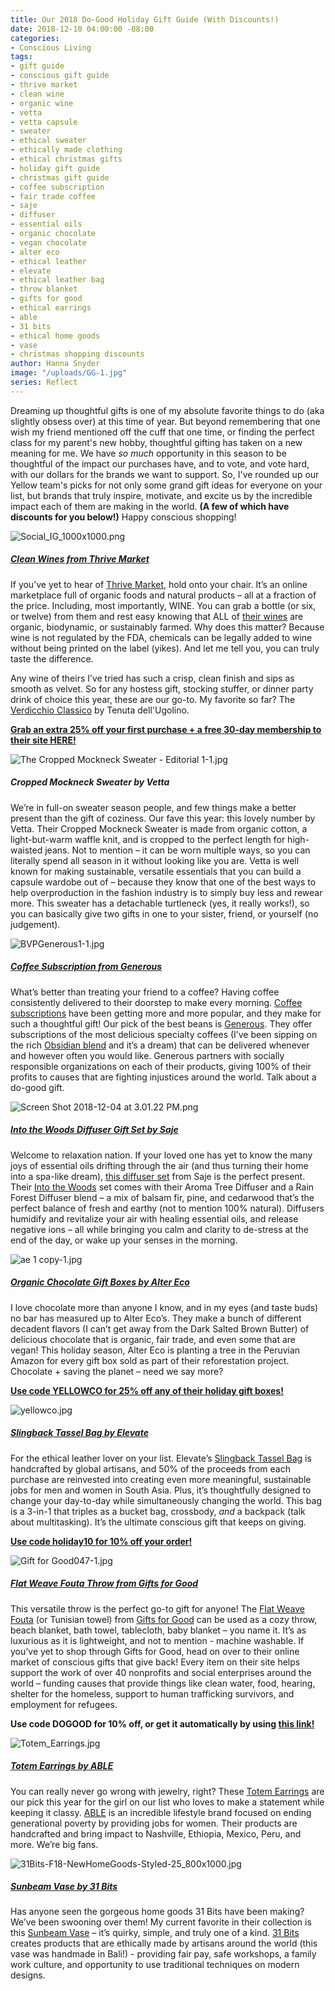 ```yaml
---
title: Our 2018 Do-Good Holiday Gift Guide (With Discounts!)
date: 2018-12-10 04:00:00 -08:00
categories:
- Conscious Living
tags:
- gift guide
- conscious gift guide
- thrive market
- clean wine
- organic wine
- vetta
- vetta capsule
- sweater
- ethical sweater
- ethically made clothing
- ethical christmas gifts
- holiday gift guide
- christmas gift guide
- coffee subscription
- fair trade coffee
- saje
- diffuser
- essential oils
- organic chocolate
- vegan chocolate
- alter eco
- ethical leather
- elevate
- ethical leather bag
- throw blanket
- gifts for good
- ethical earrings
- able
- 31 bits
- ethical home goods
- vase
- christmas shopping discounts
author: Hanna Snyder
image: "/uploads/GG-1.jpg"
series: Reflect
---
```


Dreaming up thoughtful gifts is one of my absolute favorite things to do (aka slightly obsess over) at this time of year. But beyond remembering that one wish my friend mentioned off the cuff that one time, or finding the perfect class for my parent's new hobby, thoughtful gifting has taken on a new meaning for me. We have _so much_ opportunity in this season to be thoughtful of the impact our purchases have, and to vote, and vote hard, with our dollars for the brands we want to support. So, I've rounded up our Yellow team's picks for not only some grand gift ideas for everyone on your list, but brands that truly inspire, motivate, and excite us by the incredible impact each of them are making in the world. **(A few of which have discounts for you below!)** Happy conscious shopping! 

![Social_IG_1000x1000.png](/uploads/Social_IG_1000x1000.png)

##### [Clean Wines from Thrive Market](http://l.thrv.me/yellowconferencewine-25p)

If you’ve yet to hear of [Thrive Market](http://l.thrv.me/yellowconferencewine-25p), hold onto your chair. It’s an online marketplace full of organic foods and natural products – all at a fraction of the price. Including, most importantly, WINE. You can grab a bottle (or six, or twelve) from them and rest easy knowing that ALL of [their wines](http://l.thrv.me/yellowconferencewine-25p) are organic, biodynamic, or sustainably farmed. Why does this matter? Because wine is not regulated by the FDA, chemicals can be legally added to wine without being printed on the label (yikes). And let me tell you, you can truly taste the difference. 

Any wine of theirs I’ve tried has such a crisp, clean finish and sips as smooth as velvet. So for any hostess gift, stocking stuffer, or dinner party drink of choice this year, these are our go-to. My favorite so far? The [Verdicchio Classico](https://thrivemarket.com/p/verdicchio-classico-2017-6pk) by Tenuta dell'Ugolino.

**[Grab an extra 25% off your first purchase + a free 30-day membership to their site HERE!](http://l.thrv.me/yellowconferencewine-25p)**

![The Cropped Mockneck Sweater - Editorial 1-1.jpg](/uploads/The%20Cropped%20Mockneck%20Sweater%20-%20Editorial%201-1.jpg)

##### Cropped Mockneck Sweater by Vetta

We’re in full-on sweater season people, and few things make a better present than the gift of coziness. Our fave this year: this lovely number by Vetta. Their Cropped Mockneck Sweater is made from organic cotton, a light-but-warm waffle knit, and is cropped to the perfect length for high-waisted jeans. Not to mention – it can be worn multiple ways, so you can literally spend all season in it without looking like you are. Vetta is well known for making sustainable, versatile essentials that you can build a capsule wardobe out of – because they know that one of the best ways to help overproduction in the fashion industry is to simply buy less and rewear more. This sweater has a detachable turtleneck (yes, it really works!), so you can basically give two gifts in one to your sister, friend, or yourself (no judgement).

![BVPGenerous1-1.jpg](/uploads/BVPGenerous1-1.jpg)

##### [Coffee Subscription from Generous](https://generousmovement.com/collections/subscribe)

What’s better than treating your friend to a coffee? Having coffee consistently delivered to their doorstep to make every morning. [Coffee subscriptions](https://generousmovement.com/collections/subscribe) have been getting more and more popular, and they make for such a thoughtful gift! Our pick of the best beans is [Generous](https://generousmovement.com/collections/subscribe). They offer subscriptions of the most delicious specialty coffees (I’ve been sipping on the rich [Obsidian blend](https://generousmovement.com/collections/all/products/obsidian?variant=8705087930459) and it’s a dream) that can be delivered whenever and however often you would like. Generous partners with socially responsible organizations on each of their products, giving 100% of their profits to causes that are fighting injustices around the world. Talk about a do-good gift.

![Screen Shot 2018-12-04 at 3.01.22 PM.png](/uploads/Screen%20Shot%202018-12-04%20at%203.01.22%20PM.png)

##### [Into the Woods Diffuser Gift Set by Saje](https://www.saje.com/holiday-gift-sets/into-the-woods-702260.html#q=into%2Bthe%2Bwoods&lang=default&start=1)

Welcome to relaxation nation. If your loved one has yet to know the many joys of essential oils drifting through the air (and thus turning their home into a spa-like dream), [this diffuser set](https://www.saje.com/holiday-gift-sets/into-the-woods-702260.html#q=into%2Bthe%2Bwoods&lang=default&start=1) from Saje is the perfect present. Their [Into the Woods](https://www.saje.com/holiday-gift-sets/into-the-woods-702260.html#q=into%2Bthe%2Bwoods&lang=default&start=1) set comes with their Aroma Tree Diffuser and a Rain Forest Diffuser blend – a mix of balsam fir, pine, and cedarwood that’s the perfect balance of fresh and earthy (not to mention 100% natural). Diffusers humidify and revitalize your air with healing essential oils, and release negative ions – all while bringing you calm and clarity to de-stress at the end of the day, or wake up your senses in the morning. 

![ae 1 copy-1.jpg](/uploads/ae%201%20copy-1.jpg)

##### [Organic Chocolate Gift Boxes by Alter Eco](https://www.alterecofoods.com/collections/holiday-gifts)

I love chocolate more than anyone I know, and in my eyes (and taste buds) no bar has measured up to Alter Eco’s. They make a bunch of different decadent flavors (I can’t get away from the Dark Salted Brown Butter) of delicious chocolate that is organic, fair trade, and even some that are vegan! This holiday season, Alter Eco is planting a tree in the Peruvian Amazon for every gift box sold as part of their reforestation project. Chocolate + saving the planet – need we say more?

**[Use code YELLOWCO for 25% off any of their holiday gift boxes!](https://www.alterecofoods.com/collections/holiday-gifts)**

![yellowco.jpg](/uploads/yellowco.jpg)

##### [Slingback Tassel Bag by Elevate](https://www.elevatepeople.com/collections/bags/products/slingback?variant=9048685314084)

For the ethical leather lover on your list. Elevate’s [Slingback Tassel Bag](https://www.elevatepeople.com/collections/bags/products/slingback?variant=9048685314084) is handcrafted by global artisans, and 50% of the proceeds from each purchase are reinvested into creating even more meaningful, sustainable jobs for men and women in South Asia. Plus, it’s thoughtfully designed to change your day-to-day while simultaneously changing the world. This bag is a 3-in-1 that triples as a bucket bag, crossbody, _and_ a backpack (talk about multitasking). It’s the ultimate conscious gift that keeps on giving.

**[Use code holiday10 for 10% off your order!](https://www.elevatepeople.com/)**

![Gift for Good047-1.jpg](/uploads/Gift%20for%20Good047-1.jpg)

##### [Flat Weave Fouta Throw from Gifts for Good](https://www.giftsforgood.com/collections/home-personal-care/products/asymmetric-flat-weave-fouta-throw)

This versatile throw is the perfect go-to gift for anyone! The [Flat Weave Fouta](https://www.giftsforgood.com/collections/home-personal-care/products/asymmetric-flat-weave-fouta-throw) (or Tunisian towel) from [Gifts for Good](https://www.giftsforgood.com/discount/DOGOOD) can be used as a cozy throw, beach blanket, bath towel, tablecloth, baby blanket – you name it. It’s as luxurious as it is lightweight, and not to mention - machine washable. If you’ve yet to shop through Gifts for Good, head on over to their online market of conscious gifts that give back! Every item on their site helps support the work of over 40 nonprofits and social enterprises around the world – funding causes that provide things like clean water, food, hearing, shelter for the homeless, support to human trafficking survivors, and employment for refugees.

**Use code DOGOOD for 10% off, or get it automatically by using [this link!](https://www.giftsforgood.com/discount/DOGOOD)**

![Totem_Earrings.jpg](/uploads/Totem_Earrings.jpg)

##### [Totem Earrings by ABLE](https://www.livefashionable.com/products/totem-earrings)

You can really never go wrong with jewelry, right? These [Totem Earrings](https://www.livefashionable.com/products/totem-earrings) are our pick this year for the girl on our list who loves to make a statement while keeping it classy. [ABLE](https://www.livefashionable.com/) is an incredible lifestyle brand focused on ending generational poverty by providing jobs for women. Their products are handcrafted and bring impact to Nashville, Ethiopia, Mexico, Peru, and more. We’re big fans.

![31Bits-F18-NewHomeGoods-Styled-25_800x1000.jpg](/uploads/31Bits-F18-NewHomeGoods-Styled-25_800x1000.jpg)

##### [Sunbeam Vase by 31 Bits](https://31bits.com/collections/goods/products/sunbeam-vase-tall?variant=13587904495699)

Has anyone seen the gorgeous home goods 31 Bits have been making? We’ve been swooning over them! My current favorite in their collection is this [Sunbeam Vase](https://31bits.com/collections/goods/products/sunbeam-vase-tall?variant=13587904495699) – it’s quirky, simple, and truly one of a kind. [31 Bits](https://31bits.com/) creates products that are ethically made by artisans around the world (this vase was handmade in Bali!) - providing fair pay, safe workshops, a family work culture, and opportunity to use traditional techniques on modern designs.
